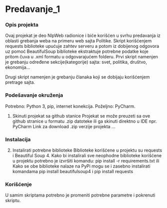 # Predavanje_1
### Opis projekta

Ovaj projekat je deo NlpWeb radionice i biće korišćen u svrhu predavanja iz oblasti grebanja weba na primeru web sajta Politike.
Skript korišćenjem requests biblioteke upućuje zahtev serveru a potom iz dobijenog odgovora uz pomoć BeautifulSoup biblioteke ekstraktuje potrebne podatke koje pritom čuva u .xml formatu u odgovarajućem folderu.
Prvi skript namenjen je grebanju određene sekcije(kategorije) sajta: svet, politika, društvo, ekonomija...

Drugi skript namenjen je grebanju članaka koji se dobijaju korišćenjem pretrage sajta.

### Podešavanje okruženja
Potrebno: Python 3, pip, internet konekcija.
Poželjno: PyCharm.

1. Skinuti projekat sa github stanice
Projekat se može preuzeti sa ove github stranice u formatu .zip datoteke ili ga skinuti direktno u IDE npr. PyCharm
Link za download .zip verzije projekta ...

### Instalacija
2. Instalirati potrebne biblioteke
Biblioteke korišćene u projektu su requests i Beautiful Soup 4. Kako bi instalirali sve neophodne biblioteke korišćene u projektu potrebno je izvršiti komandu:
pip install -r requirements.txt
ili
Kako se obe biblioteke nalaze na PyPi mogu se i zasebno instalirati komandama pip install beautifulsoup4 i pip install requests
### Korišćenje
U samim skriptama potrebno je promeniti potrebne parametre i pokrenuti skriptu.
